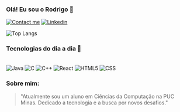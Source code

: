 ### Olá! Eu sou o Rodrigo 🙋

[![Contact me](https://img.shields.io/badge/Contatos-E50257?style=for-the-badge&logo=About.me&logoColor=back)](https://mono.direct/rodrigofranchini_)
[![Linkedin](https://img.shields.io/badge/LinkedIn-0077B5?style=for-the-badge&logo=linkedin&logoColor=white)](https://www.linkedin.com/in/rodrigo-franchini-cecchin-b394a9304/)


![Top Langs](https://github-readme-stats.vercel.app/api/top-langs/?username=RodrigoFranchini&size_weight=0.5&count_weight=0.5&theme=dracula)

### Tecnologias do dia a dia 📱

<div  style = "display": inline_block"><br/>
    <img align="center" alt = "Java" src="https://img.shields.io/badge/Java-ED8B00?style=for-the-badge&logo=openjdk&logoColor=white" />
    <img align="center" alt = "C" src="https://img.shields.io/badge/C-00599C?style=for-the-badge&logo=c&logoColor=white" />
    <img align="center" alt = "C++" src="https://img.shields.io/badge/C%2B%2B-00599C?style=for-the-badge&logo=c%2B%2B&logoColor=white" />
    <img align="center" alt = "React" src="https://img.shields.io/badge/React-20232A?style=for-the-badge&logo=react&logoColor=61DAFB" />
    <img align="center" alt = "HTML5" src="https://img.shields.io/badge/HTML5-E34F26?style=for-the-badge&logo=html5&logoColor=white" />  
    <img align="center" alt = "CSS" src="https://img.shields.io/badge/CSS-239120?&style=for-the-badge&logo=css3&logoColor=white" /> 
    
</div>

### Sobre mim:
> "Atualmente sou um aluno em Ciências da Computação na PUC Minas. Dedicado a tecnologia e a busca por novos desafios."



